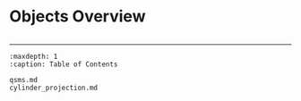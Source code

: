 # Objects Overview
```{include} ./concepts_overview.md
```
------------------------------------------
```{toctree}
:maxdepth: 1
:caption: Table of Contents

qsms.md
cylinder_projection.md
```
